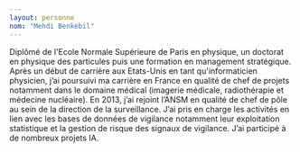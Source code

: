 ```yaml
---
layout: personne
nom: "Mehdi Benkebil"
---
```


Diplômé de l'Ecole Normale Supérieure de Paris en physique, un doctorat en physique des particules puis une formation en management stratégique. Après un début de carrière aux Etats-Unis en tant qu'informaticien physicien, j’ai poursuivi ma carrière en France en qualité de chef de projets notamment dans le domaine médical (imagerie médicale, radiothérapie et médecine nucléaire). En 2013, j’ai rejoint l’ANSM en qualité de chef de pôle au sein de la direction de la surveillance. J’ai pris en charge les activités en lien avec les bases de données de vigilance notamment leur exploitation statistique et la gestion de risque des signaux de vigilance. J’ai participé à de nombreux projets IA.
